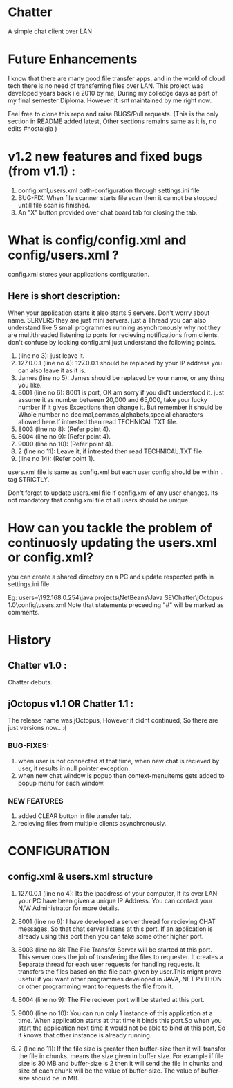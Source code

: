 # Chatter
A simple chat client over LAN

# Future Enhancements
I know that there are many good file transfer apps, and in the world of cloud tech there is no need of transferring files over LAN. 
This project was developed years back i.e 2010 by me, During my colledge days as part of my final semester Diploma. However it isnt maintained
by me right now.

Feel free to clone this repo and raise BUGS/Pull requests. (This is the only section in README added latest, Other sections remains same as it is, no edits #nostalgia )

# v1.2 new features and fixed bugs (from v1.1) :
1. config.xml,users.xml path-configuration through settings.ini file
2. BUG-FIX:
   When file scanner starts file scan then it cannot be stopped
   untill file scan is finished.
3. An "X" button provided over chat board tab for closing the tab.

# What is config/config.xml and config/users.xml ?
config.xml stores your applications configuration.

## Here is short description:
When your application starts it also starts 5 servers. Don't worry about name. SERVERS they are just mini servers. just a Thread you can also understand like
5 small programmes running asynchronously why not they are multithreaded listening to ports for recieving notifications from clients.
don't confuse by looking config.xml just understand the following points.

1. <user> (line no 3):
   just leave it.
2. <ip-address>127.0.0.1</ip-address> (line no 4):
   127.0.0.1 should be replaced by your IP address you can also leave
   it as it is.
3. <user-name>James</user-name> (line no 5):
   James should be replaced by your name, or any thing you like.
4. <server-port>8001</server-port> (line no 6):
   8001 is port, OK am sorry if you did't understood it.
   just assume it as number between 20,000 and 65,000, take your lucky number
   If it gives Exceptions then change it. But remember it should be Whole number
   no decimal,commas,alphabets,special characters allowed here.If intrested then read TECHNICAL.TXT file.
5. <filetransfer-server-port>8003</filetransfer-server-port> (line no 8):
   (Refer point 4).
6. <filerecieve-server-port>8004</filerecieve-server-port> (line no 9):
   (Refer point 4).
7. <instance-port>9000</instance-port> (line no 10):
   (Refer point 4).
8. <buffer-size>2</buffer-size> (line no 11):
    Leave it, if intrested then read TECHNICAL.TXT file.
9. </user> (line no 14):
   (Refer point 1).

users.xml file is same as config.xml but each user config should be within
<users>..</users> tag STRICTLY.

Don't forget to update users.xml file if config.xml of any user changes. Its not mandatory that config.xml file of all users should be unique.



# How can you tackle the problem of continuosly updating the users.xml or config.xml?
you can create a shared directory on a PC and update respected path in settings.ini file

Eg:
users=\\192.168.0.254\\java projects\\NetBeans\\Java SE\\Chatter\\jOctopus 1.0\\config\\users.xml
Note that statements preceeding "#" will be marked as comments.

# History
## Chatter v1.0 :
Chatter debuts.


## jOctopus v1.1 OR Chatter 1.1  :
The release name was jOctopus, However it didnt continued, So there are just versions now.. :(
### BUG-FIXES:
1. when user is not connected at that time, when new chat
   is recieved by user, it results in null pointer exception.
2. when new chat window is popup then context-menuitems gets added to popup
   menu for each window.
### NEW FEATURES
1. added CLEAR button in file transfer tab.
2. recieving files from multiple clients asynchronously.

# CONFIGURATION 
## config.xml & users.xml structure


1. <ip-address>127.0.0.1</ip-address> (line no 4):
Its the ipaddress of your computer, If its over LAN your PC have been given
a unique IP Address. You can contact your N/W Administrator for more details.


2. <server-port>8001</server-port> (line no 6):
I have developed a server thread for recieving CHAT messages, So that chat server
listens at this port. If an application is already using this port then you can
take some other higher port.

4. <filetransfer-server-port>8003</filetransfer-server-port> (line no 8):
The File Transfer Server will be started at this port. This server does the job of
trsnsfering the files to requester. It creates a Separate thread for each user
requests for handling requests. It transfers the files based on the file path given
by user.This might prove useful if you want other programmes developed in JAVA,.NET
PYTHON or other programming want to requests the file from it.


5. <filerecieve-server-port>8004</filerecieve-server-port> (line no 9):
The File reciever port will be started at this port.


6. <instance-port>9000</instance-port> (line no 10):
You can run only 1 instance of this application at a time. When application
starts at that time it binds this port.So when you start the application next time it would
not be able to bind at this port, So it knows that other instance is already running.



7. <buffer-size>2</buffer-size> (line no 11):
If the file size is greater then buffer-size then it will transfer the file in chunks.
means the size given in buffer size. For example if file size is 30 MB and buffer-size is 2
then it will send the file in chunks and size of each chunk will be the value of buffer-size.
The value of buffer-size should be in MB.
